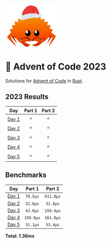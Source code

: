 <img src="./.assets/christmas_ferris.png" width="164">

# 🎄 Advent of Code 2023

Solutions for [Advent of Code](https://adventofcode.com/) in [Rust](https://www.rust-lang.org/).

<!--- advent_readme_stars table --->
## 2023 Results

| Day | Part 1 | Part 2 |
| :---: | :---: | :---: |
| [Day 1](https://adventofcode.com/2023/day/1) | ⭐ | ⭐ |
| [Day 2](https://adventofcode.com/2023/day/2) | ⭐ | ⭐ |
| [Day 3](https://adventofcode.com/2023/day/3) | ⭐ | ⭐ |
| [Day 4](https://adventofcode.com/2023/day/4) | ⭐ | ⭐ |
| [Day 5](https://adventofcode.com/2023/day/5) | ⭐ | ⭐ |
<!--- advent_readme_stars table --->

<!--- benchmarking table --->
## Benchmarks

| Day | Part 1 | Part 2 |
| :---: | :---: | :---:  |
| [Day 1](./src/bin/01.rs) | `78.5µs` | `611.0µs` |
| [Day 2](./src/bin/02.rs) | `32.0µs` | `31.8µs` |
| [Day 3](./src/bin/03.rs) | `43.6µs` | `159.4µs` |
| [Day 4](./src/bin/04.rs) | `159.9µs` | `161.0µs` |
| [Day 5](./src/bin/05.rs) | `31.1µs` | `53.4µs` |

**Total: 1.36ms**
<!--- benchmarking table --->
